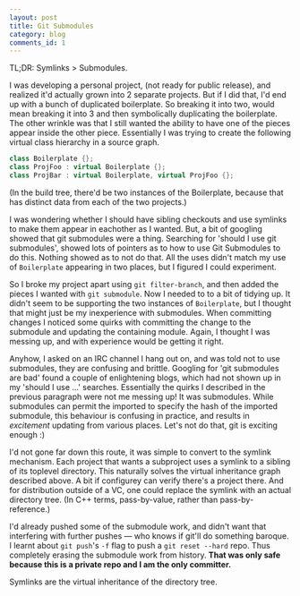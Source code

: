 ```yaml
---
layout: post
title: Git Submodules
category: blog
comments_id: 1
---
```


TL;DR: Symlinks > Submodules.

I was developing a personal project, (not ready for public release),
and realized it'd actually grown into 2 separate projects.  But if I
did that, I'd end up with a bunch of duplicated boilerplate.  So
breaking it into two, would mean breaking it into 3 and then
symbolically duplicating the boilerplate.  The other wrinkle was that
I still wanted the ability to have one of the pieces appear inside the
other piece.  Essentially I was trying to create the following virtual
class hierarchy in a source graph.

```c++
class Boilerplate {};
class ProjFoo : virtual Boilerplate {};
class ProjBar : virtual Boilerplate, virtual ProjFoo {};
```

(In the build tree, there'd be two instances of the Boilerplate,
because that has distinct data from each of the two projects.)

I was wondering whether I should have sibling checkouts and use
symlinks to make them appear in eachother as I wanted.  But, a bit of
googling showed that git submodules were a thing.  Searching for
'should I use git submodules', showed lots of pointers as to how to
use Git Submodules to do this.  Nothing showed as to not do that.  All
the uses didn't match my use of ``Boilerplate`` appearing in two
places, but I figured I could experiment.

So I broke my project apart using ``git filter-branch``, and then
added the pieces I wanted with ``git submodule``.  Now I needed to to
a bit of tidying up.  It didn't seem to be supporting the two
instances of `Boilerplate`, but I thought that might just be my
inexperience with submodules.  When committing changes I noticed some
quirks with committing the change to the submodule and updating the
containing module.  Again, I thought I was messing up, and with
experience would be getting it right.

Anyhow, I asked on an IRC channel I hang out on, and was told not to
use submodules, they are confusing and brittle.  Googling for 'git
submodules are bad' found a couple of enlightening blogs, which had
not shown up in my 'should I use ...' searches.  Essentially the
quirks I described in the previous paragraph were not me messing up!
It was submodules.  While submodules can permit the imported to
specify the hash of the imported submodule, this behaviour is
confusing in practice, and results in *excitement* updating from
various places.  Let's not do that, git is exciting enough :)

I'd not gone far down this route, it was simple to convert to the
symlink mechanism.  Each project that wants a subproject uses a
symlink to a sibling of its toplevel directory.  This naturally solves
the virtual inheritance graph described above.  A bit if configurey
can verify there's a project there.  And for distribution outside of a
VC, one could replace the symlink with an actual directory tree.  (In
C++ terms, pass-by-value, rather than pass-by-reference.)

I'd already pushed some of the submodule work, and didn't want that
interfering with further pushes &mdash; who knows if git'll do
something baroque.  I learnt about ``git push``'s ``-f`` flag to push
a ``git reset --hard`` repo.  Thus completely erasing the submodule
work from history.  **That was only safe because this is a private
repo and I am the only committer.**

Symlinks are the virtual inheritance of the directory tree.
